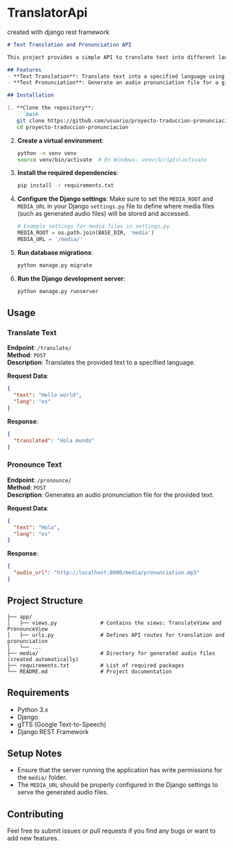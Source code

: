 # TranslatorApi
created with django rest framework


```markdown
# Text Translation and Pronunciation API

This project provides a simple API to translate text into different languages and generate audio pronunciations using Django and gTTS (Google Text-to-Speech). It includes two main functionalities: text translation and pronunciation generation.

## Features
- **Text Translation**: Translate text into a specified language using the `/translate/` endpoint.
- **Text Pronunciation**: Generate an audio pronunciation file for a given text using the `/pronounce/` endpoint.

## Installation

1. **Clone the repository**:
   ```bash
   git clone https://github.com/usuario/proyecto-traduccion-pronunciacion.git
   cd proyecto-traduccion-pronunciacion
   ```

2. **Create a virtual environment**:
   ```bash
   python -m venv venv
   source venv/bin/activate  # En Windows: venv\Scripts\activate
   ```

3. **Install the required dependencies**:
   ```bash
   pip install -r requirements.txt
   ```

4. **Configure the Django settings**:
   Make sure to set the `MEDIA_ROOT` and `MEDIA_URL` in your Django `settings.py` file to define where media files (such as generated audio files) will be stored and accessed.

   ```python
   # Example settings for media files in settings.py
   MEDIA_ROOT = os.path.join(BASE_DIR, 'media')
   MEDIA_URL = '/media/'
   ```

5. **Run database migrations**:
   ```bash
   python manage.py migrate
   ```

6. **Run the Django development server**:
   ```bash
   python manage.py runserver
   ```

## Usage

### Translate Text

**Endpoint**: `/translate/`  
**Method**: `POST`  
**Description**: Translates the provided text to a specified language.

**Request Data**:
```json
{
  "text": "Hello world",
  "lang": "es"
}
```

**Response**:
```json
{
  "translated": "Hola mundo"
}
```

### Pronounce Text

**Endpoint**: `/pronounce/`  
**Method**: `POST`  
**Description**: Generates an audio pronunciation file for the provided text.

**Request Data**:
```json
{
  "text": "Hola",
  "lang": "es"
}
```

**Response**:
```json
{
  "audio_url": "http://localhost:8000/media/pronunciation.mp3"
}
```

## Project Structure

```
├── app/
│   ├── views.py              # Contains the views: TranslateView and PronounceView
│   ├── urls.py               # Defines API routes for translation and pronunciation
│   └── ...
├── media/                    # Directory for generated audio files (created automatically)
├── requirements.txt          # List of required packages
└── README.md                 # Project documentation
```

## Requirements
- Python 3.x
- Django
- gTTS (Google Text-to-Speech)
- Django REST Framework

## Setup Notes
- Ensure that the server running the application has write permissions for the `media/` folder.
- The `MEDIA_URL` should be properly configured in the Django settings to serve the generated audio files.

## Contributing
Feel free to submit issues or pull requests if you find any bugs or want to add new features.

